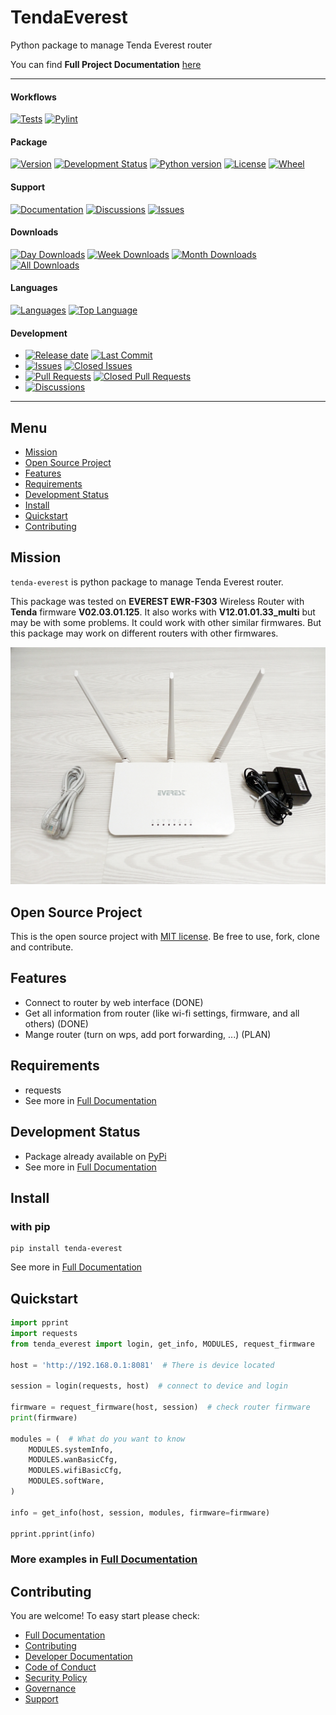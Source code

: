 # TendaEverest

Python package to manage Tenda Everest router

You can find **Full Project Documentation** [here][documentation_path]

<hr>

#### Workflows
[![Tests](https://github.com/quillcraftsman/tenda-everest/actions/workflows/run-tests.yml/badge.svg?branch=main)](https://github.com/quillcraftsman/tenda-everest/actions/workflows/run-tests.yml)
[![Pylint](https://github.com/quillcraftsman/tenda-everest/actions/workflows/lint.yml/badge.svg?branch=main)](https://github.com/quillcraftsman/tenda-everest/actions/workflows/lint.yml)

#### Package
[![Version](https://img.shields.io/pypi/v/tenda-everest.svg)](https://pypi.python.org/pypi/tenda-everest/)
[![Development Status](https://img.shields.io/pypi/status/tenda-everest.svg)](https://pypi.python.org/pypi/tenda-everest)
[![Python version](https://img.shields.io/pypi/pyversions/tenda-everest.svg)](https://pypi.python.org/pypi/tenda-everest/)
[![License](https://img.shields.io/pypi/l/tenda-everest)](https://github.com/quillcraftsman/tenda-everestblob/main/LICENSE)
[![Wheel](https://img.shields.io/pypi/wheel/tenda-everest.svg)](https://pypi.python.org/pypi/tenda-everest/)

#### Support
[![Documentation](https://img.shields.io/badge/docs-0094FF.svg)][documentation_path]
[![Discussions](https://img.shields.io/badge/discussions-ff0068.svg)](https://github.com/quillcraftsman/tenda-everest/discussions/)
[![Issues](https://img.shields.io/badge/issues-11AE13.svg)](https://github.com/quillcraftsman/tenda-everest/issues/)

#### Downloads
[![Day Downloads](https://img.shields.io/pypi/dd/tenda-everest)](https://pepy.tech/project/tenda-everest)
[![Week Downloads](https://img.shields.io/pypi/dw/tenda-everest)](https://pepy.tech/project/tenda-everest)
[![Month Downloads](https://img.shields.io/pypi/dm/tenda-everest)](https://pepy.tech/project/tenda-everest)
[![All Downloads](https://img.shields.io/pepy/dt/tenda-everest)](https://pepy.tech/project/tenda-everest)

#### Languages
[![Languages](https://img.shields.io/github/languages/count/quillcraftsman/tenda-everest)](https://github.com/quillcraftsman/tenda-everest)
[![Top Language](https://img.shields.io/github/languages/top/quillcraftsman/tenda-everest)](https://github.com/quillcraftsman/tenda-everest)

#### Development
- [![Release date](https://img.shields.io/github/release-date/quillcraftsman/tenda-everest
)](https://github.com/quillcraftsman/tenda-everest/releases)
[![Last Commit](https://img.shields.io/github/last-commit/quillcraftsman/tenda-everest/main
)](https://github.com/quillcraftsman/tenda-everest)
- [![Issues](https://img.shields.io/github/issues/quillcraftsman/tenda-everest
)](https://github.com/quillcraftsman/tenda-everest/issues/)
[![Closed Issues](https://img.shields.io/github/issues-closed/quillcraftsman/tenda-everest
)](https://github.com/quillcraftsman/tenda-everest/issues/)
- [![Pull Requests](https://img.shields.io/github/issues-pr/quillcraftsman/tenda-everest
)](https://github.com/quillcraftsman/tenda-everest/pulls)
[![Closed Pull Requests](https://img.shields.io/github/issues-pr-closed-raw/quillcraftsman/tenda-everest
)](https://github.com/quillcraftsman/tenda-everest/pulls)
- [![Discussions](https://img.shields.io/github/discussions/quillcraftsman/tenda-everest
)](https://github.com/quillcraftsman/tenda-everest/discussions/)

[//]: # (#### Repository Stats)

[//]: # ([![Stars]&#40;https://img.shields.io/github/stars/quillcraftsman/tenda-everest)

[//]: # (&#41;]&#40;https://github.com/quillcraftsman/tenda-everest&#41;)

[//]: # ([![Contributors]&#40;https://img.shields.io/github/contributors/quillcraftsman/tenda-everest)

[//]: # (&#41;]&#40;https://github.com/quillcraftsman/tenda-everestgraphs/contributors&#41;)

[//]: # ([![Forks]&#40;https://img.shields.io/github/forks/quillcraftsman/tenda-everest)

[//]: # (&#41;]&#40;https://github.com/quillcraftsman/tenda-everest&#41;)

<hr>

## Menu

- [Mission](#mission)
- [Open Source Project](#open-source-project)
- [Features](#features)
- [Requirements](#requirements)
- [Development Status](#development-status)
- [Install](#install)
- [Quickstart](#quickstart)
- [Contributing](#contributing)

## Mission

`tenda-everest` is python package to manage Tenda Everest router.

This package was tested on **EVEREST EWR-F303** Wireless Router with **Tenda** firmware **V02.03.01.125**. 
It also works with **V12.01.01.33_multi** but may be with some problems.
It could work with other similar firmwares.
But this package may work on different routers with other firmwares.

![Everest ewr-f303 router picture](https://github.com/quillcraftsman/tenda-everest/blob/main/everest.jpeg)

## Open Source Project

This is the open source project with [MIT license](LICENSE). 
Be free to use, fork, clone and contribute.

## Features

- Connect to router by web interface (DONE)
- Get all information from router (like wi-fi settings, firmware, and all others) (DONE)
- Mange router (turn on wps, add port forwarding, ...) (PLAN)

## Requirements

- requests
- See more in [Full Documentation](https://quillcraftsman.github.io/tenda-everest/about.html#requirements)

## Development Status

- Package already available on [PyPi](https://pypi.org/project/tenda-everest/)
- See more in [Full Documentation](https://quillcraftsman.github.io/tenda-everest/about.html#development-status)

## Install

### with pip

```commandline
pip install tenda-everest
```

See more in [Full Documentation](https://quillcraftsman.github.io/tenda-everest/install.html)

## Quickstart

```python
import pprint
import requests
from tenda_everest import login, get_info, MODULES, request_firmware 

host = 'http://192.168.0.1:8081'  # There is device located

session = login(requests, host)  # connect to device and login

firmware = request_firmware(host, session)  # check router firmware
print(firmware)

modules = (  # What do you want to know
    MODULES.systemInfo,
    MODULES.wanBasicCfg,
    MODULES.wifiBasicCfg,
    MODULES.softWare,
)

info = get_info(host, session, modules, firmware=firmware)

pprint.pprint(info)
```

### More examples in [Full Documentation][documentation_path]

## Contributing

You are welcome! To easy start please check:
- [Full Documentation][documentation_path]
- [Contributing](CONTRIBUTING.md)
- [Developer Documentation](https://quillcraftsman.github.io/tenda-everest/dev_documentation.html)
- [Code of Conduct](CODE_OF_CONDUCT.md)
- [Security Policy](SECURITY.md)
- [Governance](GOVERNANCE.md)
- [Support](SUPPORT.md)

[documentation_path]: https://quillcraftsman.github.io/tenda-everest